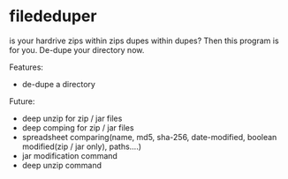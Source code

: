 # filededuper
is your hardrive zips within zips dupes within dupes? Then this program is for you. De-dupe your directory now.

Features:
- de-dupe a directory

Future:
- deep unzip for zip / jar files
- deep comping for zip / jar files
- spreadsheet comparing(name, md5, sha-256, date-modified, boolean modified(zip / jar only), paths....)
- jar modification command
- deep unzip command
